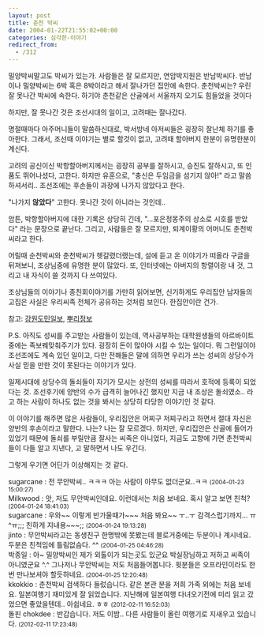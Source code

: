 ```yaml
---
layout: post
title: 춘천 박씨
date: 2004-01-22T21:55:02+00:00
categories: 심각한-이야기
redirect_from:
  - /312
---
```


밀양박씨말고도 박씨가 있는가. 사람들은 잘 모르지만, 연암박지원은 반남박씨다. 반남이나 밀양박씨는 6박 혹은 8박이라고 해서 잘나가던 집안에 속한다. 춘천박씨는? 우린 잘 못나간 박씨에 속한다. 하기야 춘천같은 산골에서 서울까지 오기도 힘들었을 것이다

하지만, 잘 못나간 것은 조선시대의 일이고, 고려때는 잘나갔다.

명절때마다 아주머니들이 말씀하신대로, 박서방네 아저씨들은 굉장히 잘난체 하기를 좋아한다. 그래서, 조선때 이야기는 별로 할것이 없고, 고려때 할아버지 한분이 유명한분이 계신다.

고려의 공신이신 박항할아버지께서는 굉장히 공부를 잘하시고, 승진도 잘하시고, 또 인품도 뛰어나셨다, 고한다. 하지만 유훈으로, "충신은 두임금을 섬기지 않아!" 라고 말씀하셔서리.. 조선조에는 후손들이 과장에 나가지 않았다고 한다.

"나가지 <b>않았다</b>" 고한다. 못나간 것이 아니라는 것인데..

암튼, 박항할아버지에 대한 기록은 상당히 긴데, "...포은정몽주의 상소로 시호를 받았다" 라는 문장으로 끝난다. 그리고, 사람들은 잘 모르지만, 퇴계이황의 어머니도 춘천박씨라고 한다.

어릴때 순천박씨와 춘천박씨가 헷갈렸더랬는데, 설에 듣고 온 이야기가 떠올라 구글을 뒤져보니, 조상님중에 유명한 분이 많았다. 또, 인터넷에는 아버지의 항렬이랑 내 것, 그리고 내 자식이 쓸 것까지 다 쓰여있다.

조상님들의 이야기나 종친회이야기를 가만히 읽어보면, 신기하게도 우리집안 남자들의 고집은 사실은 우리씨족 전체가 공유하는 것처럼 보인다. 한집안이란 건가.

참고: <a href="http://www.kado.net/news/news_read.jsp?seq_no=138&amp;refer=4" target="bb">강원도민일보</a>, <a href="http://www.rootsinfo.co.kr/name/n12/n12104.html" target="bb">뿌리정보</a>

P.S. 아직도 성씨를 주고받는 사람들이 있는데, 역사공부하는 대학원생들의 아르바이트 중에는 족보꿰맞춰주기가 있다. 굉장히 돈이 많아야 시킬 수 있는 일이다. 뭐 그런일이야 조선조에도 계속 있던 일이고, 다만 전해들은 말에 의하면 우리가 쓰는 성씨의 상당수가 사실 믿을 만한 것이 못된다는 이야기가 있다.

일제시대에 상당수의 돌쇠들이 자기가 모시는 상전의 성씨를 따라서 호적에 등록이 되었다는 것. 조선후기에 양반의 수가 급격히 늘어나긴 했지만 지금 내 조상은 돌쇠였소.. 라고 하는 사람이 하나도 없는 것을 봐서는 상당히 타당한 이야기인 것 같다.

이 이야기를 해주면 많은 사람들이, 우리집안은 어찌구 저찌구라고 하면서 절대 자신은 양반의 후손이라고 말한다. 나는? 나는 잘 모르겠다. 하지만, 우리집안은 산골에 들어가있었기 때문에 돌쇠를 부릴만큼 잘사는 씨족은 아니었다, 지금도 고향에 가면 춘천박씨들이 다들 알고 지낸다, 고 말하면서 나도 우긴다.

그렇게 우기면 어딘가 이상해지는 것 같다.
<div id=comments>
<div class=comment>
<!--- cmt:648 --->
<!--- mail: --->
<!--- parent:0 --->
sugarcane : 
전 무안박씨.. ㅋㅋㅋ 아는 사람이 아무도 없더군요..ㅋㅋ
 <small>(2004-01-23 15:00:27)</small>
</div>
<div class=comment>
<!--- cmt:649 --->
<!--- mail: --->
<!--- parent:0 --->
Milkwood : 
앗, 저도 무안박씨인데요. 
이런데서는 처음 보네요. 혹시 알고 보면 친척?
 <small>(2004-01-24 18:41:03)</small>
</div>
<div class=comment>
<!--- cmt:650 --->
<!--- mail: --->
<!--- parent:0 --->
sugarcane : 
우와~~ 이렇게 반가울때가~~~ 처음 봐요~~ ㅜ..ㅜ
감격스럽기까지... ㅠ^ㅠ;;;
친하게 지내용~~~;;
 <small>(2004-01-24 19:13:28)</small>
</div>
<div class=comment>
<!--- cmt:651 --->
<!--- mail: --->
<!--- parent:0 --->
jinto : 
무안박씨라고는 동생친구 한명밖에 못봤는데 블로거중에는 두분이나 계시네요. 두분은 친척임에 틀림없슴다. ^^
 <small>(2004-01-25 04:46:28)</small>
</div>
<div class=comment>
<!--- cmt:652 --->
<!--- mail: --->
<!--- parent:0 --->
박종일 : 
아~ 밀양박씨인 제가 외톨이가 되는곳도 있군요
박실장님하고 저하고 씨족이 아니였군요 ^.^
그나저나 무안박씨는 저도 처음들어봅니다. 윗분들은 오프라인이라도 한번 만나보셔야 할듯하네요.
 <small>(2004-01-25 12:20:48)</small>
</div>
<div class=comment>
<!--- cmt:653 --->
<!--- mail: --->
<!--- parent:0 --->
kkokkio : 
춘천박씨 검색하다 들렀습니다. 같은 본관 분을 저희 가족 외에는 처음 보네요.
일본여행기 재미있게 잘 읽었습니다. 지난해에 일본여행 다녀오기전에 미리 읽고 갔었으면 좋았을텐데.. 아쉽네요. ㅎㅎ
 <small>(2012-02-11 16:52:03)</small>
</div>
<div class=comment>
<!--- cmt:654 --->
<!--- mail: --->
<!--- parent:653 --->
돌핀 chokdee : 
반갑습니다. 저도 이밤.. 다른 사람들이 올린 여행기로 지새우고 있습니다.
 <small>(2012-02-11 17:23:48)</small>
</div>
</div>
